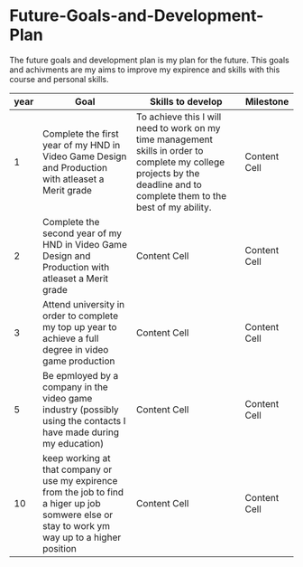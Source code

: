 # Future-Goals-and-Development-Plan
The future goals and development plan is my plan for the future. This goals and achivments are my aims to improve my expirence and skills with this course and personal skills.


| year  | Goal | Skills to develop  | Milestone |
| ------------- | ------------- | ------------- | ------------- | 
| 1  | Complete the first year of my HND in Video Game Design and Production with atleaset a Merit grade  | To achieve this I will need to work on my time management skills in order to complete my college projects by the deadline and to complete them to the best of my ability.  | Content Cell  |
| 2  | Complete the second year of my HND in Video Game Design and Production with atleaset a Merit grade  | Content Cell  | Content Cell  |
| 3  | 	Attend university in order to complete my top up year to achieve a full degree in video game production | Content Cell  | Content Cell  |
| 5  | Be epmloyed by a company in the video game industry (possibly using the contacts I have made during my education)  | Content Cell  | Content Cell  |
| 10  | keep working at that company or use my expirence from the job to find a higer up job somwere else or stay to work ym way up to a higher position  | Content Cell  | Content Cell  |
